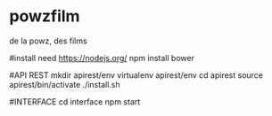 # powzfilm
de la powz, des films

#install
  need https://nodejs.org/
  npm install bower

#API REST
  mkdir apirest/env
  virtualenv apirest/env
  cd apirest
  source apirest/bin/activate
  ./install.sh

#INTERFACE
  cd interface
  npm start
